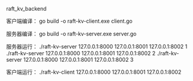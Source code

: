 raft_kv_backend

客户端编译：
     go build -o raft-kv-client.exe client.go

服务器编译：
    go build -o raft-kv-server.exe server.go

服务器运行：
    ./raft-kv-server 127.0.0.1:8000 127.0.0.1:8001 127.0.0.1:8002 1
    ./raft-kv-server 127.0.0.1:8000 127.0.0.1:8001 127.0.0.1:8002 2
    ./raft-kv-server 127.0.0.1:8000 127.0.0.1:8001 127.0.0.1:8002 3

客户端运行：
    ./raft-kv-client 127.0.0.1:8000 127.0.0.1:8001 127.0.0.1:8002
